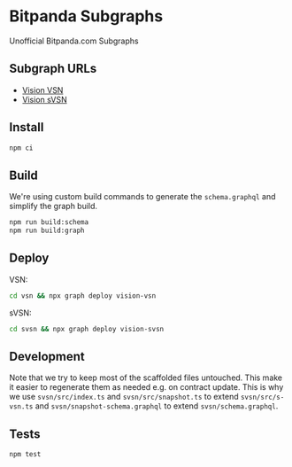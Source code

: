 # Bitpanda Subgraphs

Unofficial Bitpanda.com Subgraphs

## Subgraph URLs

- [Vision VSN](https://thegraph.com/explorer/subgraphs/9m6ouChjPuv6ShsK9Q3rRkj5tWThz2P3LjKr3JihuR6n)
- [Vision sVSN](https://thegraph.com/explorer/subgraphs/AFHGugzAJbgBSRvNnjEx4c1Wya5M4oMAWa5RsNnjQCrs)

## Install

```sh
npm ci
```

## Build

We're using custom build commands to generate the `schema.graphql` and simplify
the graph build.

```sh
npm run build:schema
npm run build:graph
```

## Deploy

VSN:

```sh
cd vsn && npx graph deploy vision-vsn
```

sVSN:

```sh
cd svsn && npx graph deploy vision-svsn
```

## Development

Note that we try to keep most of the scaffolded files untouched. This make it
easier to regenerate them as needed e.g. on contract update. This is why we use
`svsn/src/index.ts` and `svsn/src/snapshot.ts` to extend `svsn/src/s-vsn.ts` and
`svsn/snapshot-schema.graphql` to extend `svsn/schema.graphql`.

## Tests

```sh
npm test
```
